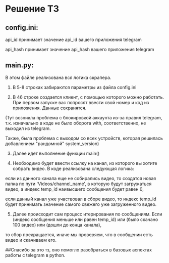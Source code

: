 # Решение ТЗ

## config.ini:  
api_id принимает значение api_id вашего приложения telegram

api_hash принимает значение api_hash вашего приложения telegram

## main.py:
В этом файле реализована вся логика скрапера.

1) В 5-8 строках забираются параметры из файла config.ini

2) В 46 строке создается клиент, с помощью которого можно работать. При первом запуске вас попросят ввести свой номер и код из приложения. Данные сохранятся.

(Тут возникла проблема с блокировкой аккаунта из-за правил telegram, т.к. изначально в коде не было оборота with, соответственно, не выходил из telegram.

Также, была проблема с выходом со всех устройств, которая решилась добавлением "рандомной" system_version)

3) Далее идет выполнение функции main()

4) Необходимо будет ввести ссылку на канал, из которого вы хотите собрать видео. В коде реализована следующая логика:

если из данного канала еще не собирались видео, то создатся новая папка по пути 'Videos/channel_name', в которую будут загружаться видео, а индекс temp_id наивысшего сообщения будет равен 0,

если данный канал уже участвовал в сборе видео, то индекс temp_id будет принимать значение самого свежего уже загруженного видео.

5) Далее происходит сам процесс итерирования по сообщениям. Если (индекс сообщения меньше или равен temp_id) или (было скачано 100 видео) или (дошли до конца канала),

то сбор прекращается, иначе мы проверяем, что в сообщении есть видео и скачиваем его.

##Спасибо за это тз, оно помогло разобраться в базовых аспектах работы с telegram в python.
